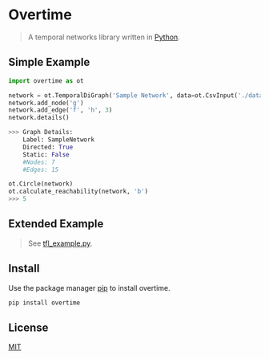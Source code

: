 # Overtime
> A temporal networks library written in [Python](https://www.python.org/).


## Simple Example
```python
import overtime as ot

network = ot.TemporalDiGraph('Sample Network', data=ot.CsvInput('./data/network.csv'))
network.add_node('g')
network.add_edge('f', 'h', 3)
network.details()

>>>	Graph Details: 
	Label: SampleNetwork 
	Directed: True 
	Static: False
	#Nodes: 7 
	#Edges: 15

ot.Circle(network)
ot.calculate_reachability(network, 'b')
>>> 5
```



## Extended Example
> See [tfl_example.py](https://github.com/soca-git/COMP702-Temporal-Networks-Library/blob/master/tfl_example.py).


## Install

Use the package manager [pip](https://pip.pypa.io/en/stable/) to install overtime.

```bash
pip install overtime
```


## License

[MIT](https://choosealicense.com/licenses/mit/)
